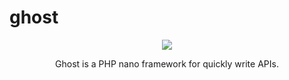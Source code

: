 # ghost
<div style="text-align:center"><img src ="http://app-prisma.com/images/ghost.jpg" /></div>
<p style="text-align:center">Ghost is a PHP nano framework for quickly write APIs.</p>
